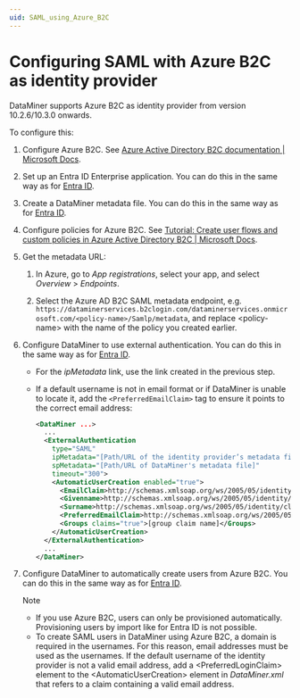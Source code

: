 ```yaml
---
uid: SAML_using_Azure_B2C
---
```


# Configuring SAML with Azure B2C as identity provider

DataMiner supports Azure B2C as identity provider from version 10.2.6/10.3.0 onwards.

To configure this:

1. Configure Azure B2C. See [Azure Active Directory B2C documentation | Microsoft Docs](https://docs.microsoft.com/en-us/azure/active-directory-b2c/).

1. Set up an Entra ID Enterprise application. You can do this in the same way as for [Entra ID](xref:SAML_using_Entra_ID#setting-up-a-microsoft-entra-id-enterprise-application).

1. Create a DataMiner metadata file. You can do this in the same way as for [Entra ID](xref:SAML_using_Entra_ID#creating-a-dataminer-metadata-file).

1. Configure policies for Azure B2C. See [Tutorial: Create user flows and custom policies in Azure Active Directory B2C | Microsoft Docs](https://docs.microsoft.com/en-us/azure/active-directory-b2c/tutorial-create-user-flows?pivots=b2c-custom-policy).

1. Get the metadata URL:

   1. In Azure, go to *App registrations*, select your app, and select *Overview* > *Endpoints*.

   1. Select the Azure AD B2C SAML metadata endpoint, e.g. `https://dataminerservices.b2clogin.com/dataminerservices.onmicrosoft.com/<policy-name>/Samlp/metadata`, and replace \<policy-name> with the name of the policy you created earlier.

1. Configure DataMiner to use external authentication. You can do this in the same way as for [Entra ID](xref:SAML_using_Entra_ID#configuring-dataminerxml-to-use-external-authentication).

   - For the *ipMetadata* link, use the link created in the previous step.

   - If a default username is not in email format or if DataMiner is unable to locate it, add the `<PreferredEmailClaim>` tag to ensure it points to the correct email address:

     ```xml
     <DataMiner ...>
       ...
       <ExternalAuthentication
         type="SAML"
         ipMetadata="[Path/URL of the identity provider’s metadata file]"
         spMetadata="[Path/URL of DataMiner's metadata file]"
         timeout="300">
         <AutomaticUserCreation enabled="true">
           <EmailClaim>http://schemas.xmlsoap.org/ws/2005/05/identity/claims/emailaddress</EmailClaim>
           <Givenname>http://schemas.xmlsoap.org/ws/2005/05/identity/claims/givenname</Givenname>
           <Surname>http://schemas.xmlsoap.org/ws/2005/05/identity/claims/surname</Surname>
           <PreferredEmailClaim>http://schemas.xmlsoap.org/ws/2005/05/identity/claims/email</PreferredEmailClaim>
           <Groups claims="true">[group claim name]</Groups>
         </AutomaticUserCreation>
       </ExternalAuthentication>
       ...
     </DataMiner>
     ```

1. Configure DataMiner to automatically create users from Azure B2C. You can do this in the same way as for [Entra ID](xref:SAML_using_Entra_ID#configuring-automatic-creation-of-users-authenticated-by-entra-id-using-saml).

   > [!NOTE]
   >
   > - If you use Azure B2C, users can only be provisioned automatically. Provisioning users by import like for Entra ID is not possible.
   > - To create SAML users in DataMiner using Azure B2C, a domain is required in the usernames. For this reason, email addresses must be used as the usernames. If the default username of the identity provider is not a valid email address, add a \<PreferredLoginClaim> element to the \<AutomaticUserCreation> element in *DataMiner.xml* that refers to a claim containing a valid email address.
